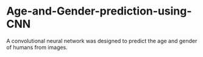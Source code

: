 # Age-and-Gender-prediction-using-CNN

A convolutional neural network was designed to predict the age and gender of humans from images.
